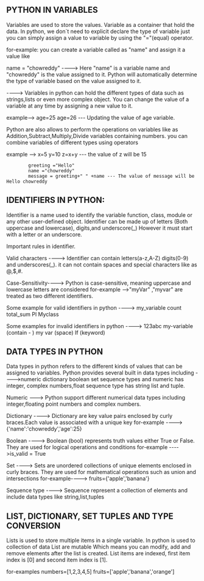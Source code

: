 PYTHON IN VARIABLES
-------------------------------------------------------------------------------------------
Variables are used to store the values.
Variable as a container that hold the data.
In python, we don`t need to explicit declare the type of variable just you can simply
assign a value to variable by using the "="(equal) operator.

for-example: you can create a variable called as "name" and assign it a value like

name = "chowreddy"
----> Here "name" is a variable name and "chowreddy" is the value assigned to it.
Python will automatically determine the type of variable based on the value assigned to it.

----> Variables in python can hold the different types of data such as strings,lists or even
more complex object.
You can change the value of a variable at any time by assigning a new value to it.

example-->  age=25
            age=26 --- Updating the value of age variable.

Python are also allows to perform the operations on variables like as
Addition,Subtract,Multiply,Divide variables containing numbers. you can combine variables
of different types using operators

example --> x=5
            y=10
            z=x+y --- the value of z will be 15

            greeting ="Hello"
            name ="chowreddy"
            message = greeting+" " +name --- The value of message will be Hello chowreddy


IDENTIFIERS IN PYTHON:
-----------------------------------------------------------------------------------------
Identifier is a name used to identify the variable function, class, module or any other
user-defined object.
Identifier can be made up of letters (Both uppercase and lowercase), digits,and underscore(_)
However it must start with a letter or an underscore.

Important rules in identifier.

Valid characters ----> Identifier can contain letters(a-z,A-Z) digits(0-9) and
underscores(_). it can not contain spaces and special characters like as @,$,#.

Case-Sensitivity----> Python is case-sensitive, meaning uppercase and lowercase
letters are considered
for-example -->"myVar"  ,"myvar"  are treated as two different identifiers.

Some example for valid identifiers in python
----> my_variable
      count
      total_sum
      Pl
      Myclass

Some examples for invalid identifiers in python
----> 123abc
      my-variable (contain - )
      my var (space)
      If (keyword)

DATA TYPES IN PYTHON
-------------------------------------------------------------------------------------

Data types in python refers to the different kinds of values that can be assigned to
variables.
Python provides several built in data types including
---->numeric
     dictionary
     boolean
     set
     sequence types and numeric has integer,
     complex numbers,float
     sequence type has string list and tuple.

Numeric
---> Python support different numerical data types including integer,floating point
numbers and complex numbers.

Dictionary
----> Dictionary are key value pairs enclosed by curly braces.Each value is associated
with a unique key
for-example ----> {'name':'chowreddy','age':25}

Boolean
----> Boolean (bool) represents truth values either True or False.
They are used for logical operations and conditions
for-example ---->is_valid = True

Set
----> Sets are unordered collections of unique elements enclosed in curly braces.
They are used for mathematical operations such as union and intersections
for-example----> fruits={'apple','banana'}

Sequence type
----> Sequence represent a collection of elements and include data types like
string,list,tuples

LIST, DICTIONARY, SET TUPLES AND TYPE CONVERSION
--------------------------------------------------------------------------------------------
Lists is used to store multiple items in a single variable.
In python is used to collection of data
List are mutable Which means you can modify, add and remove elements after the list is created.
List items are indexed, first item index is [0] and second item index is [1].

for-examples
            numbers=[1,2,3,4,5]
            fruits=['apple','banana','orange']



